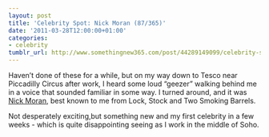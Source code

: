 ```yaml
---
layout: post
title: 'Celebrity Spot: Nick Moran (87/365)'
date: '2011-03-28T12:00:00+01:00'
categories:
- celebrity
tumblr_url: http://www.somethingnew365.com/post/44289149099/celebrity-spot-nick-moran-87365
---
```


Haven’t done of these for a while, but on my way down to Tesco near Piccadilly Circus after work, I heard some loud “geezer” walking behind me in a voice that sounded familiar in some way. I turned around, and it was [Nick Moran](http://www.freebase.com/view/en/nick_moran), best known to me from Lock, Stock and Two Smoking Barrels.

Not desperately exciting,but something new and my first celebrity in a few weeks - which is quite disappointing seeing as I work in the middle of Soho.

